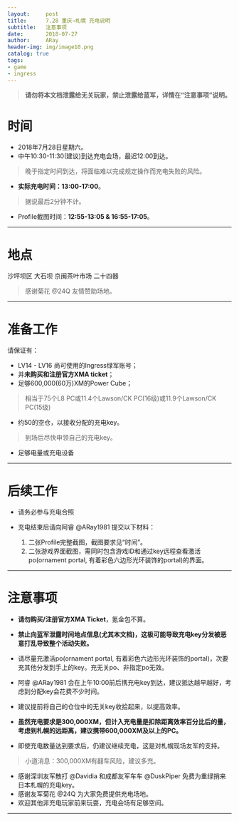 ```yaml
---
layout:     post
title:      7.28 重庆→札幌 充电说明
subtitle:   注意事项
date:       2018-07-27
author:     ARay
header-img: img/image10.png
catalog: true
tags:
- game
- ingress
---
```




> **请勿将本文档泄露给无关玩家，禁止泄露给蓝军，详情在“注意事项”说明。**
> 




# 时间

- 2018年7月28日星期六。
- 中午10:30-11:30(建议)到达充电会场，最迟12:00到达。 

> 晚于指定时间到达，将面临难以完成规定操作而充电失败的风险。

- **实际充电时间：13:00-17:00**。


> 据说最后2分钟不计。


- Profile截图时间：**12:55-13:05 & 16:55-17:05**。

---- 



# 地点

沙坪坝区 大石坝 京闽茶叶市场 二十四器

> 感谢菊花 @24Q 友情赞助场地。

---- 



# 准备工作

请保证有：

- LV14 - LV16 尚可使用的Ingress绿军账号；
- 并**未购买和注册官方XMA ticket**；
- 足够600,000(60万)XM的Power Cube；

> 相当于75个L8 PC或11.4个Lawson/CK PC(16级)或11.9个Lawson/CK PC(15级)
> 

- 约50的空仓，以接收分配的充电key。


> 到场后尽快申领自己的充电key。
> 

- 足够电量或充电设备

---- 



# 后续工作

- 请务必参与充电合照

- 充电结束后请向阿睿 @ARay1981 提交以下材料：

  1. 二张Profile完整截图，截图要求见“时间”。
  2. 二张游戏界面截图，需同时包含游戏ID和通过key远程查看激活po(ornament portal, 有着彩色六边形光环装饰的portal)的界面。

---- 

  

# **注意事项**

- **请勿购买/注册官方XMA Ticket**，氪金包不算。

- **禁止向蓝军泄露时间地点信息(尤其本文档)，这极可能导致充电key分发被恶意打乱导致整个活动失败。**

- 请尽量充激活po(ornament portal, 有着彩色六边形光环装饰的portal)，次要充其他分发到手上的key。充无关po、非指定po无效。

- 阿睿 @ARay1981 会在上午10:00前后携充电key到达，建议抵达越早越好，考虑到分配key会花费不少时间。

- 建议提前将自己的仓位中的无关key收拾起来，以提高效率。

- **虽然充电要求是300,000XM，但计入充电量是扣除距离效率百分比后的量，考虑到札幌的远距离，建议携带600,000XM及以上的PC。**

- 即使充电数量达到要求后，仍建议继续充电，这是对札幌现场友军的支持。

> 小道消息：300,000XM有翻车风险，建议多充。


- 感谢深圳友军散打 @Davidia 和成都友军车车 @DuskPiper 免费为重绿捎来日本札幌的充电key。
- 感谢友军菊花 @24Q 为大家免费提供充电场地。
- 欢迎其他非充电玩家前来玩耍，充电会场有足够空间。

---- 